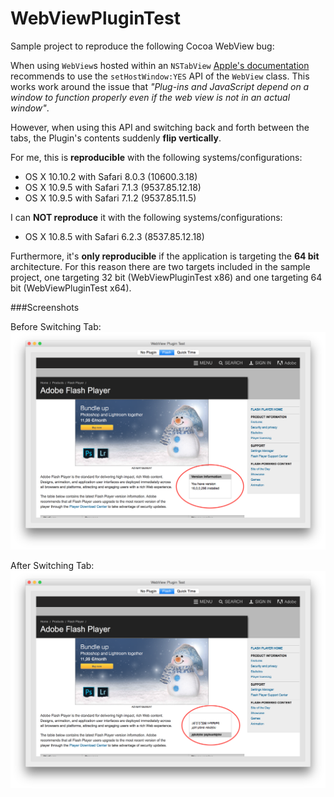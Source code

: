 # WebViewPluginTest

Sample project to reproduce the following Cocoa WebView bug:

When using `WebView`s hosted within an `NSTabView` [Apple's documentation](https://developer.apple.com/library/mac/documentation/Cocoa/Reference/WebKit/Classes/WebView_Class/index.html#//apple_ref/occ/instm/WebView/setHostWindow:) recommends to use the `setHostWindow:YES` API of the `WebView` class. This works work around the issue that _"Plug-ins and JavaScript depend on a window to function properly even if the web view is not in an actual window"_.

However, when using this API and switching back and forth between the tabs, the Plugin's contents suddenly **flip vertically**.

For me, this is **reproducible** with the following systems/configurations:
* OS X 10.10.2 with Safari 8.0.3 (10600.3.18)
* OS X 10.9.5 with Safari 7.1.3 (9537.85.12.18)
* OS X 10.9.5 with Safari 7.1.2 (9537.85.11.5)

I can **NOT reproduce** it with the following systems/configurations:
* OS X 10.8.5  with Safari 6.2.3 (8537.85.12.18)

Furthermore, it's **only reproducible** if the application is targeting the **64 bit** architecture. 
For this reason there are two targets included in the sample project, one targeting 32 bit (WebViewPluginTest x86) and one targeting 64 bit (WebViewPluginTest x64).

###Screenshots

Before Switching Tab:
![Before Switching Tab](https://raw.githubusercontent.com/lemonmojo/WebViewPluginTest/master/Screenshots/WebView_Good.png)

After Switching Tab:
![After Switching Tab](https://raw.githubusercontent.com/lemonmojo/WebViewPluginTest/master/Screenshots/WebView_Bad.png)
